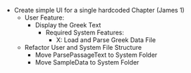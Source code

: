 ﻿- Create simple UI for a single hardcoded Chapter (James 1)
	- User Feature:
		- Display the Greek Text
			- Required System Features:
				- X: Load and Parse Greek Data File
	- Refactor User and System File Structure
		- Move ParsePassageText to System Folder
		- Move SampleData to System Folder